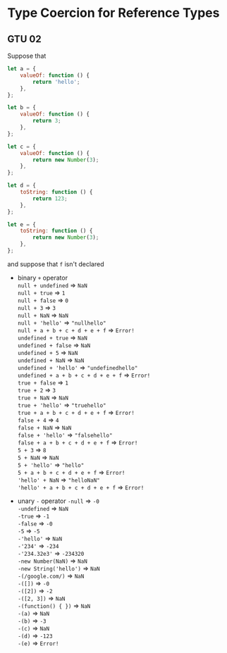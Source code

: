 # Type Coercion for Reference Types

## GTU 02

Suppose that

```javascript
let a = {
    valueOf: function () {
        return 'hello';
    },
};

let b = {
    valueOf: function () {
        return 3;
    },
};

let c = {
    valueOf: function () {
        return new Number(3);
    },
};

let d = {
    toString: function () {
        return 123;
    },
};

let e = {
    toString: function () {
        return new Number(3);
    },
};
```

and suppose that `f` isn't declared

-   binary `+` operator  
    `null + undefined` => `NaN`  
    `null + true` => `1`  
    `null + false` => `0`  
    `null + 3` => `3`  
    `null + NaN` => `NaN`  
    `null + 'hello'` => `"nullhello"`  
    `null + a + b + c + d + e + f` => `Error!`  
    `undefined + true` => `NaN`  
    `undefined + false` => `NaN`  
    `undefined + 5` => `NaN`  
    `undefined + NaN` => `NaN`  
    `undefined + 'hello'` => `"undefinedhello"`  
    `undefined + a + b + c + d + e + f` => `Error!`  
    `true + false` => `1`  
    `true + 2` => `3`  
    `true + NaN` => `NaN`  
    `true + 'hello'` => `"truehello"`  
    `true + a + b + c + d + e + f` => `Error!`  
    `false + 4` => `4`  
    `false + NaN` => `NaN`  
    `false + 'hello'` => `"falsehello"`  
    `false + a + b + c + d + e + f` => `Error!`  
    `5 + 3` => `8`  
    `5 + NaN` => `NaN`  
    `5 + 'hello'` => `"hello"`  
    `5 + a + b + c + d + e + f` => `Error!`  
    `'hello' + NaN` => `"helloNaN"`  
    `'hello' + a + b + c + d + e + f` => `Error!`

-   unary `-` operator
    `-null` => `-0`  
    `-undefined` => `NaN`  
    `-true` => `-1`  
    `-false` => `-0`  
    `-5` => `-5`  
    `-'hello'` => `NaN`  
    `-'234'` => `-234`  
    `-'234.32e3'` => `-234320`  
    `-new Number(NaN)` => `NaN`  
    `-new String('hello')` => `NaN`  
    `-(/google.com/)` => `NaN`  
    `-([])` => `-0`  
    `-([2])` => `-2`  
    `-([2, 3])` => `NaN`  
    `-(function() { })` => `NaN`  
    `-(a)` => `NaN`  
    `-(b)` => `-3`  
    `-(c)` => `NaN`  
    `-(d)` => `-123`  
    `-(e)` => `Error!`
